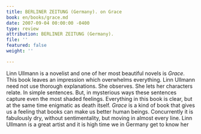 ```yaml
---
title: BERLINER ZEITUNG (Germany). on Grace
book: en/books/grace.md
date: 2007-09-04 00:00:00 -0400
type: review
attribution: BERLINER ZEITUNG (Germany).
file: ''
featured: false
weight: ''

---
```

Linn Ullmann is a novelist and one of her most beautiful novels is _Grace_. This book leaves an impression which overwhelms everything. Linn Ullmann need not use thorough explanations. She observes. She lets her characters relate. In simple sentences. But, in mysterious ways these sentences capture even the most shaded feelings. Everything in this book is clear, but at the same time enigmatic as death itself. _Grace_ is a kind of book that gives us a feeling that books can make us better human beings. Concurrently it is fabulously dry, without sentimentality, but moving in almost every line. Linn Ullmann is a great artist and it is high time we in Germany get to know her